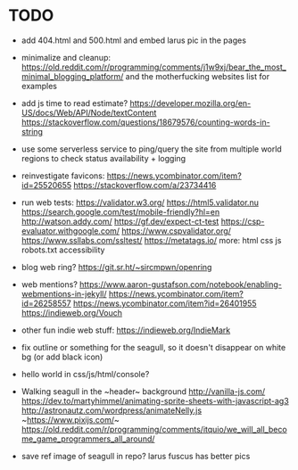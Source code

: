 
# TODO

- add 404.html and 500.html and embed larus pic in the pages

- minimalize and cleanup:
  https://old.reddit.com/r/programming/comments/j1w9xj/bear_the_most_minimal_blogging_platform/
  and the motherfucking websites list for examples

- add js time to read estimate?
  https://developer.mozilla.org/en-US/docs/Web/API/Node/textContent
  https://stackoverflow.com/questions/18679576/counting-words-in-string

- use some serverless service to ping/query the site from multiple world regions to check status availability + logging

- reinvestigate favicons:
  https://news.ycombinator.com/item?id=25520655
  https://stackoverflow.com/a/23734416

- run web tests:
  https://validator.w3.org/
  https://html5.validator.nu
  https://search.google.com/test/mobile-friendly?hl=en
  http://watson.addy.com/
  https://gf.dev/expect-ct-test
  https://csp-evaluator.withgoogle.com/
  https://www.cspvalidator.org/
  https://www.ssllabs.com/ssltest/
  https://metatags.io/
  more:
  html
  css
  js
  robots.txt
  accessibility

- blog web ring?
  https://git.sr.ht/~sircmpwn/openring

- web mentions?
  https://www.aaron-gustafson.com/notebook/enabling-webmentions-in-jekyll/
  https://news.ycombinator.com/item?id=26258557
  https://news.ycombinator.com/item?id=26401955
  https://indieweb.org/Vouch

- other fun indie web stuff:
  https://indieweb.org/IndieMark

- fix outline or something for the seagull, so it doesn't disappear on white bg (or add black icon)

- hello world in css/js/html/console?

- Walking seagull in the ~header~ background
  http://vanilla-js.com/
  https://dev.to/martyhimmel/animating-sprite-sheets-with-javascript-ag3
  http://astronautz.com/wordpress/animateNelly.js
  ~https://www.pixijs.com/~
  https://old.reddit.com/r/programming/comments/itquio/we_will_all_become_game_programmers_all_around/

- save ref image of seagull in repo? larus fuscus has better pics

